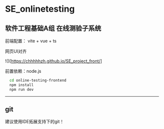 # SE_onlinetesting
## 软件工程基础A组 在线测验子系统

前端配置： 
vite + vue + ts

网页UI对齐

!()[https://chhhhhzh.github.io/SE_project_front/]

前置依赖：node.js
```bash
  cd online-testing-frontend
  npm install
  npm run dev
```

---
## git
建议使用IDE拓展支持下的git！